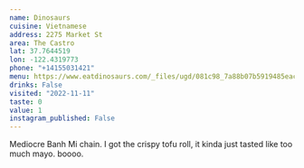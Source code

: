 ```yaml
---
name: Dinosaurs
cuisine: Vietnamese
address: 2275 Market St
area: The Castro
lat: 37.7644519
lon: -122.4319773
phone: "+14155031421"
menu: https://www.eatdinosaurs.com/_files/ugd/081c98_7a88b07b5919485eac0b3e6e2f34d4cb.pdf
drinks: False
visited: "2022-11-11"
taste: 0
value: 1
instagram_published: False
---
```


Mediocre Banh Mi chain. I got the crispy tofu roll, it kinda just tasted like too much mayo. boooo.
